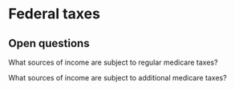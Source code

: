 # Federal taxes

## Open questions

What sources of income are subject to regular medicare taxes?

What sources of income are subject to additional medicare taxes?
